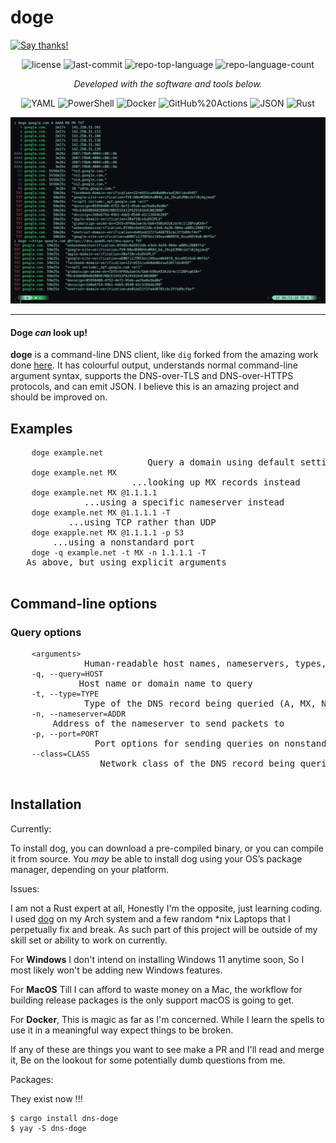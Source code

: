 <h1>doge</h1>

<a href="https://saythanks.io/to/Dj-Codeman">
    <img src="https://img.shields.io/badge/Say%20Thanks-!-1EAEDB.svg" alt="Say thanks!" />
</a>
<p align="center">
  <img src="https://img.shields.io/github/license/Dj-Codeman/doge?style=flat-square&logo=opensourceinitiative&logoColor=white&color=0080ff" alt="license">
  <img src="https://img.shields.io/github/last-commit/Dj-Codeman/doge?style=flat-square&logo=git&logoColor=white&color=0080ff" alt="last-commit">
  <img src="https://img.shields.io/github/languages/top/Dj-Codeman/doge?style=flat-square&color=0080ff" alt="repo-top-language">
  <img src="https://img.shields.io/github/languages/count/Dj-Codeman/doge?style=flat-square&color=0080ff" alt="repo-language-count">
<p>
<p align="center">
    <em>Developed with the software and tools below.</em>
</p>
<p align="center">
    <img src="https://img.shields.io/badge/YAML-CB171E.svg?style=flat-square&logo=YAML&logoColor=white" alt="YAML">
    <img src="https://img.shields.io/badge/PowerShell-5391FE.svg?style=flat-square&logo=PowerShell&logoColor=white" alt="PowerShell">
    <img src="https://img.shields.io/badge/Docker-2496ED.svg?style=flat-square&logo=Docker&logoColor=white" alt="Docker">
    <img src="https://img.shields.io/badge/GitHub%20Actions-2088FF.svg?style=flat-square&logo=GitHub-Actions&logoColor=white" alt="GitHub%20Actions">
    <img src="https://img.shields.io/badge/JSON-000000.svg?style=flat-square&logo=JSON&logoColor=white" alt="JSON">
    <img src="https://img.shields.io/badge/Rust-000000.svg?style=flat-square&logo=Rust&logoColor=white" alt="Rust">
</p>
  </div>

  <img src="doge-screenshot.jpg" alt="A screenshot of dog making a DNS request">

  <hr>

  <div>
    <h4>Doge <em>can</em> look up!</h4>
    <p><strong>doge</strong> is a command-line DNS client, like <code>dig</code> forked from the amazing work done <a href="https://github.com/ogham/dog">here</a>. It has colourful output, understands normal command-line argument syntax, supports the DNS-over-TLS and DNS-over-HTTPS protocols, and can emit JSON. I believe this is an amazing project and should be improved on.</p>
  </div>

  <h2>Examples</h2>
  <pre>
    <code>doge example.net</code>                          Query a domain using default settings
    <code>doge example.net MX</code>                       ...looking up MX records instead
    <code>doge example.net MX @1.1.1.1</code>              ...using a specific nameserver instead
    <code>doge example.net MX @1.1.1.1 -T</code>           ...using TCP rather than UDP
    <code>doge exapple.net MX @1.1.1.1 -p 53</code>        ...using a nonstandard port
    <code>doge -q example.net -t MX -n 1.1.1.1 -T</code>   As above, but using explicit arguments
  </pre>

  <h2>Command-line options</h2>
  <h3>Query options</h3>
  <pre>
    <code>&lt;arguments&gt;</code>              Human-readable host names, nameservers, types, or classes
    <code>-q, --query=HOST</code>             Host name or domain name to query
    <code>-t, --type=TYPE</code>              Type of the DNS record being queried (A, MX, NS...)
    <code>-n, --nameserver=ADDR</code>        Address of the nameserver to send packets to
    <code>-p, --port=PORT</code>                Port options for sending queries on nonstandard ports
    <code>--class=CLASS</code>                 Network class of the DNS record being queried (IN, CH, HS)
  </pre>

  <!-- more options -->

  <h2>Installation</h2>
  <div>
    <p>Currently:</p>
    <p>To install dog, you can download a pre-compiled binary, or you can compile it from source. You <em>may</em> be able to install dog using your OS’s package manager, depending on your platform.</p>
    <p>Issues:</p>
    <p>I am not a Rust expert at all, Honestly I'm the opposite, just learning coding. I used <a href="https://github.com/ogham/dog">dog</a> on my Arch system and a few random *nix Laptops that I perpetually fix and break. As such part of this project will be outside of my skill set or ability to work on currently.</p>
    <p>For <strong>Windows</strong> I don't intend on installing Windows 11 anytime soon, So I most likely won't be adding new Windows features.</p>
    <p>For <strong>MacOS</strong> Till I can afford to waste money on a Mac, the workflow for building release packages is the only support macOS is going to get.</p>
    <p>For <strong>Docker</strong>, This is magic as far as I'm concerned. While I learn the spells to use it in a meaningful way expect things to be broken.</p>
    <p>If any of these are things you want to see make a PR and I'll read and merge it, Be on the lookout for some potentially dumb questions from me.</p>
    <p>Packages:</p>
    <p>They exist now !!!</p>
    <pre><code>$ cargo install dns-doge
$ yay -S dns-doge</code></pre>
    <!-- more installation info -->
  </div>